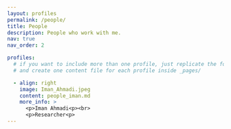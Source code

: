 ```yaml
---
layout: profiles
permalink: /people/
title: People
description: People who work with me.
nav: true
nav_order: 2

profiles:
  # if you want to include more than one profile, just replicate the following block
  # and create one content file for each profile inside _pages/

  - align: right
    image: Iman_Ahmadi.jpeg
    content: people_iman.md
    more_info: >
      <p>Iman Ahmadi<p><br>
      <p>Researcher<p>
---
```

